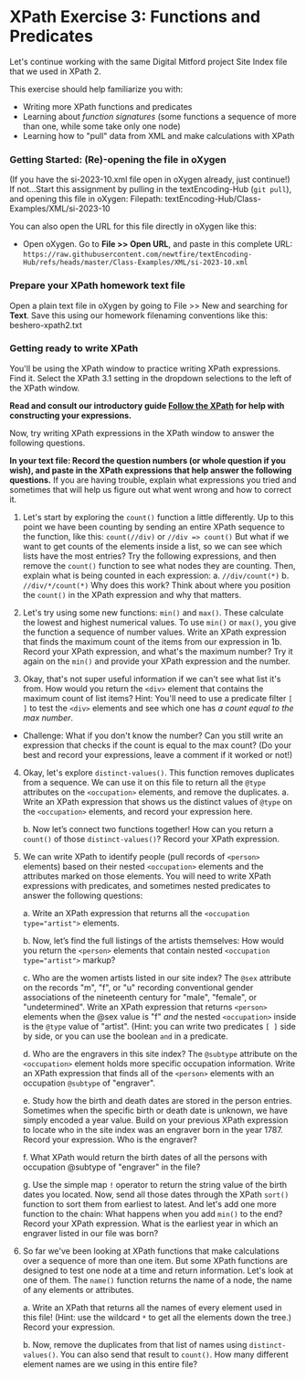 # XPath Exercise 3: Functions and Predicates

Let's continue working with the same Digital Mitford project Site Index file that we used in XPath 2.

 This exercise should help familiarize you with:
* Writing more XPath functions and predicates
* Learning about *function signatures* (some functions a sequence of more than one, while some take only one node)
* Learning how to "pull" data from XML and make calculations with XPath


### Getting Started: (Re)-opening the file in oXygen

(If you have the si-2023-10.xml file open in oXygen already, just continue!) If not...Start this assignment by pulling in the textEncoding-Hub (`git pull`), and opening this file in oXygen:
Filepath: textEncoding-Hub/Class-Examples/XML/si-2023-10

You can also open the URL for this file directly in oXygen like this:
* Open oXygen. Go to **File >> Open URL**, and paste in this complete URL:
`https://raw.githubusercontent.com/newtfire/textEncoding-Hub/refs/heads/master/Class-Examples/XML/si-2023-10.xml`


### Prepare your XPath homework text file
Open a plain text file in oXygen by going to File >> New and searching for **Text**.
Save this using our homework filenaming conventions like this: beshero-xpath2.txt

### Getting ready to write XPath
You'll be using the XPath window to practice writing XPath expressions. Find it. 
Select the XPath 3.1 setting in the dropdown selections to the left of the XPath window. 

**Read and consult our introductory guide [Follow the XPath](https://newtfire.org/courses/tutorials/explainXPath.html) 
for help with constructing your expressions.**

Now, try writing XPath expressions in the XPath window to answer the following questions. 


**In your text file: Record the question numbers (or whole question if you wish), and 
paste in the XPath expressions that help answer the following questions.** 
If you are having trouble, explain what expressions you tried and sometimes that will help us 
figure out what went wrong and how to correct it.

1. Let's start by exploring the `count()` function a little differently. 
Up to this point we have been counting by sending an entire XPath sequence to the function, like this:
`count(//div)` or `//div => count()`
But what if we want to get counts of the elements inside a list, so we can see which lists have the most entries?
Try the following expressions, and then remove the `count()` function to see what nodes they are counting.
Then, explain what is being counted in each expression:
a. `//div/count(*)`
b. `//div/*/count(*)`
Why does this work? Think about where you position the `count()` in the XPath expression and why that matters.

2. Let's try using some new functions: `min()` and `max()`. These calculate the lowest and highest numerical values. 
To use `min()` or `max()`, you give the function a sequence of number values. 
Write an XPath expression that finds the maximum count of the items from our expression in 1b.
Record your XPath expression, and what's the maximum number?
Try it again on the `min()` and provide your XPath expression and the number.

3. Okay, that's not super useful information if we can't see what list it's from. 
How would you return the `<div>` element that contains the maximum count of list items? 
Hint: You'll need to use a predicate filter `[ ]` to test the `<div>` elements and see 
which one has *a count equal to the max number*. 
* Challenge: What if you don't know the number? Can you still write an expression that checks if the count is equal to the max count?
(Do your best and record your expressions, leave a comment if it worked or not!)

4. Okay, let's explore `distinct-values()`. This function removes duplicates from a sequence.
We can use it on this file to return all the `@type` attributes on the `<occupation>` elements, and remove the duplicates.
    a. Write an XPath expression that shows us the distinct values of `@type` on the `<occupation>` elements, and record your expression here.

    b. Now let’s connect two functions together! How can you return a `count()` of those `distinct-values()`? Record your XPath expression.


5. We can write XPath to identify people (pull records of `<person>` elements) based on their nested `<occupation>` elements and the attributes marked on those elements. 
You will need to write XPath expressions with predicates, and sometimes nested predicates to answer the following questions:

    a. Write an XPath expression that returns all the `<occupation type="artist">` elements.
    
    b. Now, let’s find the full listings of the artists themselves: How would you return the `<person>` elements that contain nested `<occupation type="artist">` markup?
    
    c. Who are the women artists listed in our site index? The `@sex` attribute on the <person> records "m", "f", or "u" recording conventional gender associations of the nineteenth century for "male", "female", or "undetermined". 
    Write an XPath expression that returns `<person>` elements when the @sex value is "f" *and* the nested `<occupation>` inside is the `@type` value of "artist". (Hint: you can write two predicates `[ ]` side by side, or you can use the boolean `and` in a predicate. 
    
    d. Who are the engravers in this site index? The `@subtype` attribute on the `<occupation>` element holds more specific occupation information. Write an XPath expression that finds all of the `<person>` elements with an occupation `@subtype` of "engraver".
    
    e. Study how the birth and death dates are stored in the person entries. Sometimes when the specific birth or death date is unknown, we have simply encoded a year value. Build on your previous XPath expression to locate who in the site index was an engraver born in the year 1787. 
    Record your expression. Who is the engraver?
    
    f. What XPath would return the birth dates of all the persons with occupation @subtype of "engraver" in the file?

    g. Use the simple map `!` operator to return the string value of the birth dates you located. Now, send all those dates through the XPath `sort()` function to sort them from earliest to latest. And let's add one more function to the chain: What happens when you add `min()` to the end? 
    Record your XPath expression. What is the earliest year in which an engraver listed in our file was born?

6. So far we've been looking at XPath functions that make calculations over a sequence of more than one item.
But some XPath functions are designed to test one node at a time and return information. Let's look at one of them.
The `name()` function returns the name of a node, the name of any elements or attributes.
    
    a. Write an XPath that returns all the names of every element used in this file! (Hint: use the wildcard `*` to get all the elements down the tree.) Record your expression.
    
    b. Now, remove the duplicates from that list of names using `distinct-values()`. You can also send that result to `count()`. How many different element names are we using in this entire file?


   





 
 
 







